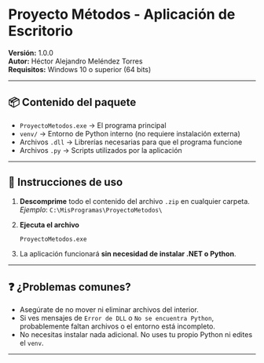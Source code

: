 # Proyecto Métodos - Aplicación de Escritorio

**Versión:** 1.0.0  
**Autor:** Héctor Alejandro Meléndez Torres  
**Requisitos:** Windows 10 o superior (64 bits)

---

## 📦 Contenido del paquete

- `ProyectoMetodos.exe` → El programa principal  
- `venv/` → Entorno de Python interno (no requiere instalación externa)  
- Archivos `.dll` → Librerías necesarias para que el programa funcione  
- Archivos `.py` → Scripts utilizados por la aplicación  

---

## 🚀 Instrucciones de uso

1. **Descomprime** todo el contenido del archivo `.zip` en cualquier carpeta.  
   _Ejemplo_: `C:\MisProgramas\ProyectoMetodos\`

2. **Ejecuta el archivo**  
   ```bash
   ProyectoMetodos.exe
   ```

3. La aplicación funcionará **sin necesidad de instalar .NET o Python**.

---

## ❓ ¿Problemas comunes?
- Asegúrate de no mover ni eliminar archivos del interior.
- Si ves mensajes de `Error de DLL` o `No se encuentra Python`, probablemente faltan archivos o el entorno está incompleto.
- No necesitas instalar nada adicional. No uses tu propio Python ni edites el `venv`.

---
